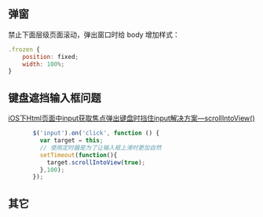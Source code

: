 ## 弹窗

禁止下面层级页面滚动，弹出窗口时给 body 增加样式：

```js
.frozen {
    position: fixed;
    width: 100%;
}
```

## 键盘遮挡输入框问题

[iOS下Html页面中input获取焦点弹出键盘时挡住input解决方案—scrollIntoView()](https://www.cnblogs.com/wx1993/p/6059668.html)

```js
       $('input').on('click', function () {
         var target = this;
         // 使用定时器是为了让输入框上滑时更加自然
         setTimeout(function(){
           target.scrollIntoView(true);
         },100);
       });
```

## 其它
